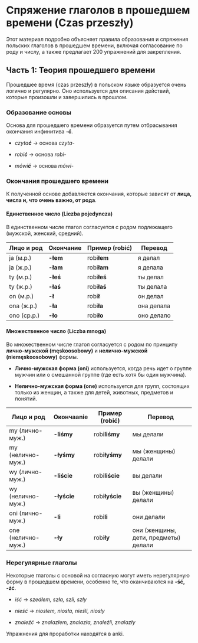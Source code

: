 # Спряжение глаголов в прошедшем времени (Czas przeszły)

Этот материал подробно объясняет правила образования и спряжения польских глаголов в прошедшем времени, включая согласование по роду и числу, а также предлагает 200 упражнений для закрепления.

## Часть 1: Теория прошедшего времени

Прошедшее время (czas przeszły) в польском языке образуется очень логично и регулярно. Оно используется для описания действий, которые произошли и завершились в прошлом.

### Образование основы

Основа для прошедшего времени образуется путем отбрасывания окончания инфинитива **-ć**.

- _czyta**ć**_ -> основа _czyta-_
    
- _robi**ć**_ -> основа _robi-_
    
- _mówi**ć**_ -> основа _mówi-_
    

### Окончания прошедшего времени

К полученной основе добавляются окончания, которые зависят от **лица, числа и, что очень важно, от рода**.

#### Единственное число (Liczba pojedyncza)

В единственном числе глагол согласуется с родом подлежащего (мужской, женский, средний).

|Лицо и род|Окончание|Пример (robić)|Перевод|
|---|---|---|---|
|ja (м.р.)|**-łem**|robi**łem**|я делал|
|ja (ж.р.)|**-łam**|robi**łam**|я делала|
|ty (м.р.)|**-łeś**|robi**łeś**|ты делал|
|ty (ж.р.)|**-łaś**|robi**łaś**|ты делала|
|on (м.р.)|**-ł**|robi**ł**|он делал|
|ona (ж.р.)|**-ła**|robi**ła**|она делала|
|ono (ср.р.)|**-ło**|robi**ło**|оно делало|

#### Множественное число (Liczba mnoga)

Во множественном числе глагол согласуется с родом по принципу **лично-мужской (męskoosobowy)** и **нелично-мужской (niemęskoosobowy)** формы.

- **Лично-мужская форма (oni)** используется, когда речь идет о группе мужчин или о смешанной группе (где есть хотя бы один мужчина).
    
- **Нелично-мужская форма (one)** используется для групп, состоящих только из женщин, а также для детей, животных, предметов и понятий.
    

|Лицо и род|Окончаanie|Пример (robić)|Перевод|
|---|---|---|---|
|my (лично-муж.)|**-liśmy**|robi**liśmy**|мы делали|
|my (нелично-муж.)|**-łyśmy**|robi**łyśmy**|мы (женщины) делали|
|wy (лично-муж.)|**-liście**|robi**liście**|вы делали|
|wy (нелично-муж.)|**-łyście**|robi**łyście**|вы (женщины) делали|
|oni (лично-муж.)|**-li**|robi**li**|они делали|
|one (нелично-муж.)|**-ły**|robi**ły**|они (женщины, дети, предметы) делали|

### Нерегулярные глаголы

Некоторые глаголы с основой на согласную могут иметь нерегулярную форму в прошедшем времени, особенно те, что оканчиваются на **-ść, -źć**.

- _iść_ -> _szedłem, szła, szli, szły_
    
- _nieść_ -> _niosłem, niosła, nieśli, niosły_
    
- _znaleźć_ -> _znalazłem, znalazła, znaleźli, znalazły_
    

Упражнения для проработки находятся в anki.